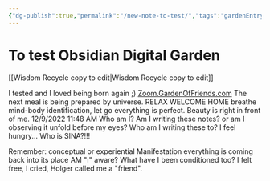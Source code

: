 ```yaml
---
{"dg-publish":true,"permalink":"/new-note-to-test/","tags":"gardenEntry"}
---
```


# To test Obsidian Digital Garden

[[Wisdom Recycle copy to edit\|Wisdom Recycle copy to edit]]


I tested and I loved being born again ;)
[Zoom.GardenOfFriends.com](http://www.google.com/url?q=http%3A%2F%2Fzoom.gardenoffriends.com&sa=D&sntz=1&usg=AOvVaw2STzRaWbJ7wBKTJHNNCqTX)
The next meal is being prepared by universe.
RELAX
WELCOME HOME
breathe
mind-body identification, let go everything is perfect. 
Beauty is right in front of me.
12/9/2022 11:48 AM
Who am I?
Am I writing these notes? or am I observing it unfold before my eyes?
Who am I writing these to?
I feel hungry...
Who is SINA?!!!

Remember: conceptual or experiential
Manifestation
everything is coming back into its place
AM "I" aware?
What have I been conditioned too?
I felt free, I cried, 
Holger called me a "friend".
